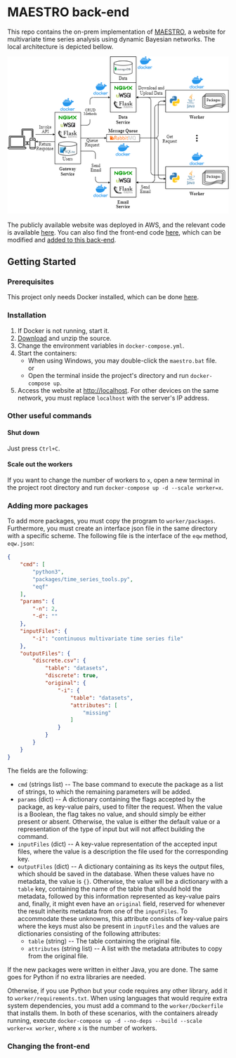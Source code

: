 # MAESTRO back-end
This repo contains the on-prem implementation of [MAESTRO](https://vascocandeias.github.io/maestro), a website for multivariate time series analysis using dynamic Bayesian networks. The local architecture is depicted bellow.

<p align="center">
  <img src="Local.png"/>
</p>

The publicly available website was deployed in AWS, and the relevant code is available [here](https://github.com/vascocandeias/maestro-cloud). You can also find the front-end code [here](https://github.com/vascocandeias/maestro), which can be modified and [added to this back-end](#changing-the-front-end). 

## Getting Started

### Prerequisites
This project only needs Docker installed, which can be done [here](https://docs.docker.com/get-docker).

### Installation
1. If Docker is not running, start it.
2. [Download](https://api.github.com/repos/vascocandeias/maestro-backend/zipball) and unzip the source.
3. Change the environment variables in ```docker-compose.yml```.
4. Start the containers:
   * When using Windows, you may double-click the ```maestro.bat``` file.  
   or
   * Open the terminal inside the project's directory and run ```docker-compose up```.
5. Access the website at [http://localhost](http://localhost). For other devices on the same network, you must replace ```localhost``` with the server's IP address.

### Other useful commands
#### Shut down
Just press ```Ctrl+C```.

#### Scale out the workers
If you want to change the number of workers to ```x```, open a new terminal in the project root directory and run ```docker-compose up -d --scale worker=x```.

### Adding more packages
To add more packages, you must copy the program to ```worker/packages```. Furthermore, you must create an interface json file in the same directory with a specific scheme. The following file is the interface of the ```eqw``` method, ```eqw.json```:

```json
{
	"cmd": [
		"python3",
		"packages/time_series_tools.py",
		"eqf"
	],
	"params": {
		"-n": 2,
		"-d": ""
	},
	"inputFiles": {
		"-i": "continuous multivariate time series file"
	},
	"outputFiles": {
		"discrete.csv": {
			"table": "datasets",
			"discrete": true,
			"original": {
				"-i": {
					"table": "datasets",
					"attributes": [
						"missing"
					]
				}
			}
		}
	}
}
```
The fields are the following:
  * ```cmd``` (strings list) -- The base command to execute the package as a list of strings, to which the remaining parameters will be added.
  * ```params``` (dict) -- A dictionary containing the flags accepted by the package, as key-value pairs, used to filter the request. When the value is a Boolean, the flag takes no value, and should simply be either present or absent. Otherwise, the value is either the default value or a representation of the type of input but will not affect building the command.
  * ```inputFiles``` (dict) -- A key-value representation of the accepted input files, where the value is a description the file used for the corresponding key.
  * ```outputFiles``` (dict) -- A dictionary containing as its keys the output files, which should be saved in the database. When these values have no metadata, the value is ```{}```. Otherwise, the value will be a dictionary with a ```table``` key, containing the name of the table that should hold the metadata, followed by this information represented as key-value pairs and, finally, it might even have an ```original``` field, reserved for whenever the result inherits metadata from one of the ```inputFiles```. To accommodate these unknowns, this attribute consists of key-value pairs where the keys must also be present in ```inputFiles``` and the values are dictionaries consisting of the following attributes:
    * ```table``` (string) -- The table containing the original file.
    * ```attributes``` (string list) -- A list with the metadata attributes to copy from the original file.

If the new packages were written in either Java, you are done. The same goes for Python if no extra libraries are needed.

Otherwise, if you use Python but your code requires any other library, add it to ```worker/requirements.txt```. When using languages that would require extra system dependencies, you must add a command to the ```worker/Dockerfile``` that installs them. In both of these scenarios, with the containers already running, execute ```docker-compose up -d --no-deps --build --scale worker=x worker```, where ```x``` is the number of workers.

### Changing the front-end
